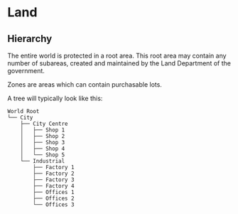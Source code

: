 # Land

## Hierarchy

The entire world is protected in a root area.
This root area may contain any number of subareas, created and
maintained by the Land Department of the government.

Zones are areas which can contain purchasable lots.

A tree will typically look like this:

    World Root
    └── City
        ├── City Centre
        │   ├── Shop 1
        │   ├── Shop 2
        │   ├── Shop 3
        │   ├── Shop 4
        │   └── Shop 5
        └── Industrial
            ├── Factory 1
            ├── Factory 2
            ├── Factory 3
            ├── Factory 4
            ├── Offices 1
            ├── Offices 2
            └── Offices 3
